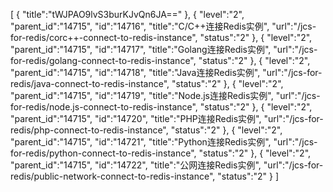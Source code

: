 [
	{
		"title":"tWJPAO9lvS3burKJvQn6JA=="
	},
	{
		"level":"2",
		"parent_id":"14715",
		"id":"14716",
		"title":"C/C++连接Redis实例",
		"url":"/jcs-for-redis/corc++-connect-to-redis-instance",
		"status":"2"
	},
	{
		"level":"2",
		"parent_id":"14715",
		"id":"14717",
		"title":"Golang连接Redis实例",
		"url":"/jcs-for-redis/golang-connect-to-redis-instance",
		"status":"2"
	},
	{
		"level":"2",
		"parent_id":"14715",
		"id":"14718",
		"title":"Java连接Redis实例",
		"url":"/jcs-for-redis/java-connect-to-redis-instance",
		"status":"2"
	},
	{
		"level":"2",
		"parent_id":"14715",
		"id":"14719",
		"title":"Node.js连接Redis实例",
		"url":"/jcs-for-redis/node.js-connect-to-redis-instance",
		"status":"2"
	},
	{
		"level":"2",
		"parent_id":"14715",
		"id":"14720",
		"title":"PHP连接Redis实例",
		"url":"/jcs-for-redis/php-connect-to-redis-instance",
		"status":"2"
	},
	{
		"level":"2",
		"parent_id":"14715",
		"id":"14721",
		"title":"Python连接Redis实例",
		"url":"/jcs-for-redis/python-connect-to-redis-instance",
		"status":"2"
	},
	{
		"level":"2",
		"parent_id":"14715",
		"id":"14722",
		"title":"公网连接Redis实例",
		"url":"/jcs-for-redis/public-network-connect-to-redis-instance",
		"status":"2"
	}
]